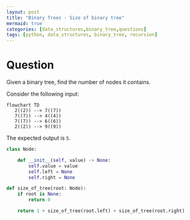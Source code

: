```yaml
---
layout: post
title: "Binary Trees - Size of binary tree"
mermaid: true
categories: [data_structures,binary_tree,questions]
tags: [python, data_structures, binary_tree, recursion]
---
```


# Question

Given a binary tree, find the number of nodes it contains.

Consider the following input:

```mermaid
flowchart TD
   2((2)) --> 7((7))
   7((7)) --> 4((4))
   7((7)) --> 6((6)) 
   2((2)) --> 9((9))
```

The expected output is `5`.


```python
class Node:

    def __init__(self, value) -> None:
        self.value = value 
        self.left = None
        self.right = None 

def size_of_tree(root: Node):
    if root is None:
        return 0

    return 1 + size_of_tree(root.left) + size_of_tree(root.right)
```
